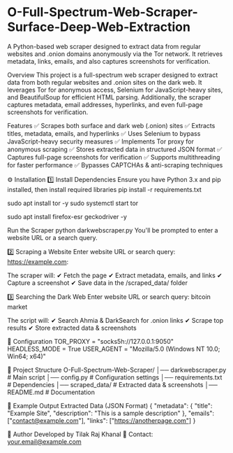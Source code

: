 # O-Full-Spectrum-Web-Scraper-Surface-Deep-Web-Extraction
A Python-based web scraper designed to extract data from regular websites and .onion domains anonymously via the Tor network. It retrieves metadata, links, emails, and also captures screenshots for verification.

 Overview
This project is a full-spectrum web scraper designed to extract data from both regular websites and .onion sites on the dark web. It leverages Tor for anonymous access, Selenium for JavaScript-heavy sites, and BeautifulSoup for efficient HTML parsing. Additionally, the scraper captures metadata, email addresses, hyperlinks, and even full-page screenshots for verification.

 Features
✅ Scrapes both surface and dark web (.onion) sites
✅ Extracts titles, metadata, emails, and hyperlinks
✅ Uses Selenium to bypass JavaScript-heavy security measures
✅ Implements Tor proxy for anonymous scraping
✅ Stores extracted data in structured JSON format
✅ Captures full-page screenshots for verification
✅ Supports multithreading for faster performance
✅ Bypasses CAPTCHAs & anti-scraping techniques

⚙️ Installation
1️⃣ Install Dependencies
Ensure you have Python 3.x and pip installed, then install required libraries
pip install -r requirements.txt

sudo apt install tor -y
sudo systemctl start tor

sudo apt install firefox-esr geckodriver -y

 Run the Scraper
 python darkwebscraper.py
You'll be prompted to enter a website URL or a search query.


2️⃣ Scraping a Website
Enter website URL or search query: https://example.com:

The scraper will: ✔ Fetch the page
✔ Extract metadata, emails, and links
✔ Capture a screenshot
✔ Save data in the /scraped_data/ folder

3️⃣ Searching the Dark Web
Enter website URL or search query: bitcoin market

The script will: ✔ Search Ahmia & DarkSearch for .onion links
✔ Scrape top results
✔ Store extracted data & screenshots

🔧 Configuration
TOR_PROXY = "socks5h://127.0.0.1:9050"
HEADLESS_MODE = True
USER_AGENT = "Mozilla/5.0 (Windows NT 10.0; Win64; x64)"

📂 Project Structure
O-Full-Spectrum-Web-Scraper/
│── darkwebscraper.py        # Main script
│── config.py                # Configuration settings
│── requirements.txt         # Dependencies
│── scraped_data/            # Extracted data & screenshots
│── README.md                # Documentation

📜 Example Output
Extracted Data (JSON Format)
{
  "metadata": {
    "title": "Example Site",
    "description": "This is a sample description"
  },
  "emails": ["contact@example.com"],
  "links": ["https://anotherpage.com"]
}

👤 Author
Developed by Tilak Raj Khanal
📧 Contact: your.email@example.com








